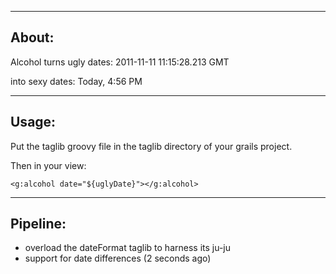 ---------
About:
---------
Alcohol turns ugly dates:
2011-11-11 11:15:28.213 GMT

into sexy dates:
Today, 4:56 PM


---------
Usage:
---------

Put the taglib groovy file in the taglib directory of your grails project.

Then in your view:

`<g:alcohol date="${uglyDate}"></g:alcohol>`



---------
Pipeline:
---------
- overload the dateFormat taglib to harness its ju-ju
- support for date differences (2 seconds ago)